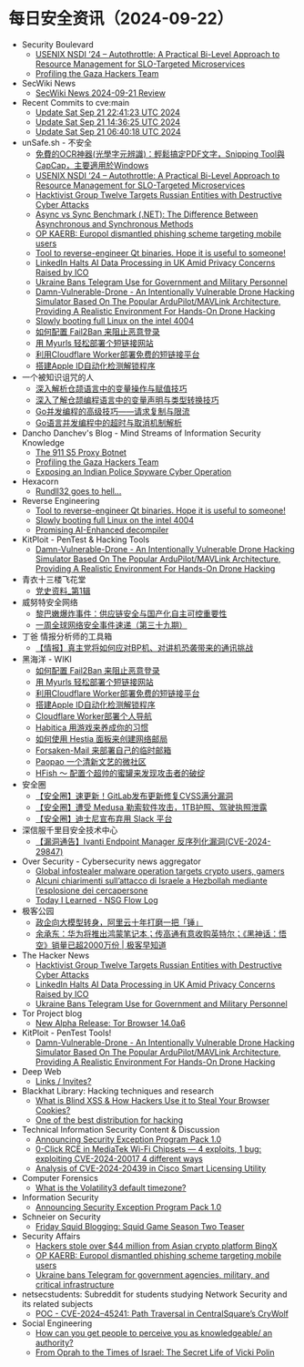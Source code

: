 # 每日安全资讯（2024-09-22）

- Security Boulevard
  - [USENIX NSDI ’24 – Autothrottle: A Practical Bi-Level Approach to Resource Management for SLO-Targeted Microservices](https://securityboulevard.com/2024/09/usenix-nsdi-24-autothrottle-a-practical-bi-level-approach-to-resource-management-for-slo-targeted-microservices/)
  - [Profiling the Gaza Hackers Team](https://securityboulevard.com/2024/09/profiling-the-gaza-hackers-team/)
- SecWiki News
  - [SecWiki News 2024-09-21 Review](http://www.sec-wiki.com/?2024-09-21)
- Recent Commits to cve:main
  - [Update Sat Sep 21 22:41:23 UTC 2024](https://github.com/trickest/cve/commit/7021842b1672c8ef4c7953d0998d267995616ad2)
  - [Update Sat Sep 21 14:36:25 UTC 2024](https://github.com/trickest/cve/commit/c882dfb35f487f432e30d2fe49493205084a749a)
  - [Update Sat Sep 21 06:40:18 UTC 2024](https://github.com/trickest/cve/commit/b5ab0d02e24f556f5dbc1f56cd00e29037a7c292)
- unSafe.sh - 不安全
  - [免費的OCR神器(光學字元辨識)：輕鬆搞定PDF文字，Snipping Tool與CapCap，主要適用於Windows](https://buaq.net/go-263289.html)
  - [USENIX NSDI ’24 – Autothrottle: A Practical Bi-Level Approach to Resource Management for SLO-Targeted Microservices](https://buaq.net/go-263292.html)
  - [Hacktivist Group Twelve Targets Russian Entities with Destructive Cyber Attacks](https://buaq.net/go-263290.html)
  - [Async vs Sync Benchmark (.NET): The Difference Between Asynchronous and Synchronous Methods](https://buaq.net/go-263296.html)
  - [OP KAERB: Europol dismantled phishing scheme targeting mobile users](https://buaq.net/go-263285.html)
  - [Tool to reverse-engineer Qt binaries. Hope it is useful to someone!](https://buaq.net/go-263281.html)
  - [LinkedIn Halts AI Data Processing in UK Amid Privacy Concerns Raised by ICO](https://buaq.net/go-263282.html)
  - [Ukraine Bans Telegram Use for Government and Military Personnel](https://buaq.net/go-263283.html)
  - [Damn-Vulnerable-Drone - An Intentionally Vulnerable Drone Hacking Simulator Based On The Popular ArduPilot/MAVLink Architecture, Providing A Realistic Environment For Hands-On Drone Hacking](https://buaq.net/go-263272.html)
  - [Slowly booting full Linux on the intel 4004](https://buaq.net/go-263271.html)
  - [如何配置 Fail2Ban 来阻止恶意登录](https://buaq.net/go-263254.html)
  - [用 Myurls 轻松部署个短链接网站](https://buaq.net/go-263255.html)
  - [利用Cloudflare Worker部署免费的短链接平台](https://buaq.net/go-263256.html)
  - [搭建Apple ID自动化检测解锁程序](https://buaq.net/go-263257.html)
- 一个被知识诅咒的人
  - [深入解析仓颉语言中的变量操作与赋值技巧](https://blog.csdn.net/nokiaguy/article/details/142415717)
  - [深入了解仓颉编程语言中的变量声明与类型转换技巧](https://blog.csdn.net/nokiaguy/article/details/142415613)
  - [Go并发编程的高级技巧——请求复制与限流](https://blog.csdn.net/nokiaguy/article/details/142415453)
  - [Go语言并发编程中的超时与取消机制解析](https://blog.csdn.net/nokiaguy/article/details/142415424)
- Dancho Danchev's Blog - Mind Streams of Information Security Knowledge
  - [The 911 S5 Proxy Botnet](https://ddanchev.blogspot.com/2024/09/the-911-s5-proxy-botnet.html)
  - [Profiling the Gaza Hackers Team](https://ddanchev.blogspot.com/2024/09/profiling-gaza-hackers-team.html)
  - [Exposing an Indian Police Spyware Cyber Operation](https://ddanchev.blogspot.com/2024/09/exposing-indian-police-spyware-cyber.html)
- Hexacorn
  - [Rundll32 goes to hell…](https://www.hexacorn.com/blog/2024/09/21/rundll32-goes-to-hell/)
- Reverse Engineering
  - [Tool to reverse-engineer Qt binaries. Hope it is useful to someone!](https://www.reddit.com/r/ReverseEngineering/comments/1fm2u1f/tool_to_reverseengineer_qt_binaries_hope_it_is/)
  - [Slowly booting full Linux on the intel 4004](https://www.reddit.com/r/ReverseEngineering/comments/1fm06g8/slowly_booting_full_linux_on_the_intel_4004/)
  - [Promising AI-Enhanced decompiler](https://www.reddit.com/r/ReverseEngineering/comments/1flqrj9/promising_aienhanced_decompiler/)
- KitPloit - PenTest &amp; Hacking Tools
  - [Damn-Vulnerable-Drone - An Intentionally Vulnerable Drone Hacking Simulator Based On The Popular ArduPilot/MAVLink Architecture, Providing A Realistic Environment For Hands-On Drone Hacking](http://www.kitploit.com/2024/09/damn-vulnerable-drone-intentionally.html)
- 青衣十三楼飞花堂
  - [党史资料_第1辑](https://mp.weixin.qq.com/s?__biz=MzUzMjQyMDE3Ng==&mid=2247487627&idx=1&sn=8d5b6bc5ab12befcf4a5a0d23008223a&chksm=fab2d3b4cdc55aa29bdc1d3da726d15ac0db3fbfb2edbad4173bb0a5a5294536c7904615e5f4&scene=58&subscene=0#rd)
- 威努特安全网络
  - [黎巴嫩爆炸事件：供应链安全与国产化自主可控重要性](https://mp.weixin.qq.com/s?__biz=MzAwNTgyODU3NQ==&mid=2651127139&idx=1&sn=7f5f2f7139c9c0093a6ca54fed659393&chksm=80e6e7d3b7916ec58d098e83b2f51f2d933439c21b94d6771963820d7c071aafd92f41c6e7bf&scene=58&subscene=0#rd)
  - [一周全球网络安全事件速递（第三十九期）](https://mp.weixin.qq.com/s?__biz=MzAwNTgyODU3NQ==&mid=2651127139&idx=2&sn=420ea571d0fd01f9bf2613b7559cc663&chksm=80e6e7d3b7916ec568c099f19a8b52b0f81e267a6c4cc8e6b5a502dbe9bccb3a5fab50f2a6b7&scene=58&subscene=0#rd)
- 丁爸 情报分析师的工具箱
  - [【情报】真主党将如何应对BP机、对讲机恐袭带来的通讯挑战](https://mp.weixin.qq.com/s?__biz=MzI2MTE0NTE3Mw==&mid=2651146264&idx=1&sn=1d53bbae5483b2f91387dd0ab34c5657&chksm=f1af3f22c6d8b634758f51464ee39b4a2902e1a42c1c863d00812f8ccd0c2d3013614902927f&scene=58&subscene=0#rd)
- 黑海洋 - WIKI
  - [如何配置 Fail2Ban 来阻止恶意登录](https://www.upx8.com/4346)
  - [用 Myurls 轻松部署个短链接网站](https://www.upx8.com/4345)
  - [利用Cloudflare Worker部署免费的短链接平台](https://www.upx8.com/4344)
  - [搭建Apple ID自动化检测解锁程序](https://www.upx8.com/4343)
  - [Cloudflare Worker部署个人导航](https://www.upx8.com/4342)
  - [Habitica 用游戏来养成你的习惯](https://www.upx8.com/4341)
  - [如何使用 Hestia 面板来创建网络邮局](https://www.upx8.com/4340)
  - [Forsaken-Mail 来部署自己的临时邮箱](https://www.upx8.com/4339)
  - [Paopao 一个清新文艺的微社区](https://www.upx8.com/4338)
  - [HFish ～ 配置个超帅的蜜罐来发现攻击者的破绽](https://www.upx8.com/4337)
- 安全圈
  - [【安全圈】速更新！GitLab发布更新修复CVSS满分漏洞](https://mp.weixin.qq.com/s?__biz=MzIzMzE4NDU1OQ==&mid=2652064581&idx=1&sn=a8d25f47e9142354cddaccee15a9e264&chksm=f36e6705c419ee130f4d3f0e49710c74c10402ee7aa922bcf4c208d71d1956c64caa923497ee&scene=58&subscene=0#rd)
  - [【安全圈】遭受 Medusa 勒索软件攻击，1TB护照、驾驶执照泄露](https://mp.weixin.qq.com/s?__biz=MzIzMzE4NDU1OQ==&mid=2652064581&idx=2&sn=cc2983b9d05d015a0f637bceb468f01d&chksm=f36e6705c419ee13ca8b24c68f94deeeacf830cf6d2652b28a978286ea96b2e562962312ae52&scene=58&subscene=0#rd)
  - [【安全圈】迪士尼宣布弃用 Slack 平台](https://mp.weixin.qq.com/s?__biz=MzIzMzE4NDU1OQ==&mid=2652064581&idx=3&sn=83152847e2afad70f1324f5da5de3b7a&chksm=f36e6705c419ee139a7eb75252f0506a83e391436f819a10b3ae2739680efe9a3f58c30584c3&scene=58&subscene=0#rd)
- 深信服千里目安全技术中心
  - [【漏洞通告】Ivanti Endpoint Manager 反序列化漏洞(CVE-2024-29847)](https://mp.weixin.qq.com/s?__biz=Mzg2NjgzNjA5NQ==&mid=2247523651&idx=1&sn=eadc5c5144a966ccbb3daf5470278865&chksm=ce461653f9319f45836e08626ff56f08b0539cc52b0ae1793a96c6a7877e7f4289609bd9e743&scene=58&subscene=0#rd)
- Over Security - Cybersecurity news aggregator
  - [Global infostealer malware operation targets crypto users, gamers](https://www.bleepingcomputer.com/news/security/global-infostealer-malware-operation-targets-crypto-users-gamers/)
  - [Alcuni chiarimenti sull’attacco di Israele a Hezbollah mediante l’esplosione dei cercapersone](https://www.insicurezzadigitale.com/alcuni-chiarimenti-sullattacco-di-israele-a-hezbollah-mediante-lesplosione-dei-cercapersone/)
  - [Today I Learned - NSG Flow Log](https://dfir.ch/posts/today_i_learned_nsg_flow_log/)
- 极客公园
  - [政企向大模型转身，阿里云十年打磨一把「锤」](https://mp.weixin.qq.com/s?__biz=MTMwNDMwODQ0MQ==&mid=2653055140&idx=1&sn=439a0aebc75d81ffeebbf435e96985aa&chksm=7e57151249209c0456a510aac1a1d2b8789680e464432f1a7df22315fb6bdbae4b48472afa1f&scene=58&subscene=0#rd)
  - [余承东：华为将推出鸿蒙笔记本；传高通有意收购英特尔；《黑神话：悟空》销量已超2000万份 | 极客早知道](https://mp.weixin.qq.com/s?__biz=MTMwNDMwODQ0MQ==&mid=2653055100&idx=1&sn=bf1959542be6d769bbfa4c0967ac6f3f&chksm=7e5715ca49209cdc2ab2129b5715c7f673bdc962672a0e17dd791788096099a2d70b2a454797&scene=58&subscene=0#rd)
- The Hacker News
  - [Hacktivist Group Twelve Targets Russian Entities with Destructive Cyber Attacks](https://thehackernews.com/2024/09/hacktivist-group-twelve-targets-russian.html)
  - [LinkedIn Halts AI Data Processing in UK Amid Privacy Concerns Raised by ICO](https://thehackernews.com/2024/09/linkedin-halts-ai-data-processing-in-uk.html)
  - [Ukraine Bans Telegram Use for Government and Military Personnel](https://thehackernews.com/2024/09/ukraine-bans-telegram-use-for.html)
- Tor Project blog
  - [New Alpha Release: Tor Browser 14.0a6](https://blog.torproject.org/new-alpha-release-tor-browser-140a6/)
- KitPloit - PenTest Tools!
  - [Damn-Vulnerable-Drone - An Intentionally Vulnerable Drone Hacking Simulator Based On The Popular ArduPilot/MAVLink Architecture, Providing A Realistic Environment For Hands-On Drone Hacking](http://www.kitploit.com/2024/09/damn-vulnerable-drone-intentionally.html)
- Deep Web
  - [Links / Invites?](https://www.reddit.com/r/deepweb/comments/1flxfvh/links_invites/)
- Blackhat Library: Hacking techniques and research
  - [What is Blind XSS & How Hackers Use it to Steal Your Browser Cookies?](https://www.reddit.com/r/blackhat/comments/1fm1gk0/what_is_blind_xss_how_hackers_use_it_to_steal/)
  - [One of the best distribution for hacking](https://www.reddit.com/r/blackhat/comments/1fmd6vr/one_of_the_best_distribution_for_hacking/)
- Technical Information Security Content & Discussion
  - [Announcing Security Exception Program Pack 1.0](https://www.reddit.com/r/netsec/comments/1fmgdy3/announcing_security_exception_program_pack_10/)
  - [0-Click RCE in MediaTek Wi-Fi Chipsets — 4 exploits, 1 bug: exploiting CVE-2024-20017 4 different ways](https://www.reddit.com/r/netsec/comments/1flwn51/0click_rce_in_mediatek_wifi_chipsets_4_exploits_1/)
  - [Analysis of CVE-2024-20439 in Cisco Smart Licensing Utility](https://www.reddit.com/r/netsec/comments/1fls7fm/analysis_of_cve202420439_in_cisco_smart_licensing/)
- Computer Forensics
  - [What is the Volatility3 default timezone?](https://www.reddit.com/r/computerforensics/comments/1fm77t4/what_is_the_volatility3_default_timezone/)
- Information Security
  - [Announcing Security Exception Program Pack 1.0](https://www.reddit.com/r/Information_Security/comments/1fmgexz/announcing_security_exception_program_pack_10/)
- Schneier on Security
  - [Friday Squid Blogging: Squid Game Season Two Teaser](https://www.schneier.com/blog/archives/2024/09/friday-squid-blogging-squid-game-season-two-teaser.html)
- Security Affairs
  - [Hackers stole over $44 million from Asian crypto platform BingX](https://securityaffairs.com/168703/cyber-crime/hackers-stole-44m-from-bingx.html)
  - [OP KAERB: Europol dismantled phishing scheme targeting mobile users](https://securityaffairs.com/168692/cyber-crime/op-kaerb-europol-dismantled-phishing-scheme.html)
  - [Ukraine bans Telegram for government agencies, military, and critical infrastructure](https://securityaffairs.com/168674/cyber-warfare-2/ukraine-nccc-banned-telegram-military-government.html)
- netsecstudents: Subreddit for students studying Network Security and its related subjects
  - [POC - CVE-2024–45241: Path Traversal in CentralSquare’s CryWolf](https://www.reddit.com/r/netsecstudents/comments/1fm06fo/poc_cve202445241_path_traversal_in_centralsquares/)
- Social Engineering
  - [How can you get people to perceive you as knowledgeable/ an authority?](https://www.reddit.com/r/SocialEngineering/comments/1fm9sil/how_can_you_get_people_to_perceive_you_as/)
  - [From Oprah to the Times of Israel: The Secret Life of Vicki Polin](https://www.reddit.com/r/SocialEngineering/comments/1flx8yn/from_oprah_to_the_times_of_israel_the_secret_life/)
